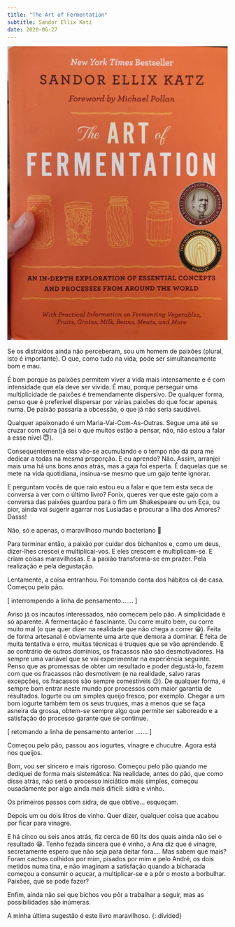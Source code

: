 ```yaml
---
title: "The Art of Fermentation"
subtitle: Sandor Ellix Katz
date: 2020-06-27
---
```


![The Art of Fermentation](assets/images/bk_37.jpg)

Se os distraídos ainda não perceberam, sou um homem de paixões (plural, isto é importante). O que, como tudo na vida, pode ser simultaneamente bom e mau.

É bom porque as paixões permitem viver a vida mais intensamente e é com intensidade que ela deve ser vivida. É mau, porque perseguir uma multiplicidade de paixões é tremendamente dispersivo. De qualquer forma, penso que é preferível dispersar por várias paixões do que focar apenas numa. De paixão passaria a obcessão, o que já não seria saudável.

Qualquer apaixonado é um Maria-Vai-Com-As-Outras. Segue uma até se cruzar com outra (já sei o que muitos estão a pensar, não, não estou a falar a esse nível 😇).

Consequentemente elas vão-se acumulando e o tempo não dá para me dedicar a todas na mesma proporção.
E eu aprendo? Não.
Assim, arranjei mais uma há uns bons anos atrás, mas a gaja foi esperta. É daquelas que se mete na vida quotidiana, insinua-se mesmo que um gajo tente ignorar.

E perguntam vocês de que raio estou eu a falar e que tem esta seca de conversa a ver com o último livro? Fonix, queres ver que este gajo com a conversa das paixões guardou para o fim um Shakespeare ou um Eça, ou pior, ainda vai sugerir agarrar nos Lusíadas e procurar a Ilha dos Amores? Dasss!

Não, só e apenas, o maravilhoso mundo bacteriano 🤣

Para terminar então, a paixão por cuidar dos bichanitos e, como um deus, dizer-lhes crescei e multiplicai-vos.
E eles crescem e multiplicam-se. E criam coisas maravilhosas. E a paixão transforma-se em prazer. Pela realização e pela degustação.

Lentamente, a coisa entranhou. Foi tomando conta dos hábitos cá de casa. Começou pelo pão.

[ interrompendo a linha de pensamento....... ]

Aviso já os incautos interessados, não comecem pelo pão. A simplicidade é só aparente.
A fermentação é fascinante. Ou corre muito bem, ou corre muito mal (o que quer dizer na realidade que não chega a correr 😁). Feita de forma artesanal é obviamente uma arte que demora a dominar. É feita de muita tentativa e erro, muitas técnicas e truques que se vão aprendendo. E ao contrário de outros domínios, os fracassos não são desmotivadores. Há sempre uma variável que se vai experimentar na experiência seguinte. Penso que as promessas de obter um resultado e poder degustá-lo, fazem com que os fracassos não desmotivem (e na realidade, salvo raras excepções, os fracassos são sempre comestíveis 😉).
De qualquer forma, é sempre bom entrar neste mundo por processos com maior garantia de resultados. Iogurte ou um simples queijo fresco, por exemplo. Chegar a um bom iogurte também tem os seus truques, mas a menos que se faça asneira da grossa, obtem-se sempre algo que permite ser saboreado e a satisfação do processo garante que se continue.

[ retomando a linha de pensamento anterior ....... ]

Começou pelo pão, passou aos iogurtes, vinagre e chucutre. Agora está nos queijos.

Bom, vou ser sincero e mais rigoroso. Começou pelo pão quando me dediquei de forma mais sistemática.
Na realidade, antes do pão, que como disse atrás, não será o processo iniciático mais simples, começou ousadamente por algo ainda mais difícil: sidra e vinho.

Os primeiros passos com sidra, de que obtive... esqueçam.

Depois um ou dois litros de vinho. Quer dizer, qualquer coisa que acabou por ficar para vinagre.

E há cinco ou seis anos atrás, fiz cerca de 60 lts dos quais ainda não sei o resultado 😁. Tenho fezada sincera que é vinho, a Ana diz que é vinagre, secretamente espero que não seja para deitar fora....
Mas sabem que mais? Foram cachos colhidos por mim, pisados por mim e pelo André, os dois metidos numa tina, e não imaginam a satisfação quando a bicharada começou a consumir o açucar, a multiplicar-se e a pôr o mosto a borbulhar. Paixões, que se pode fazer?

Enfim, ainda não sei que bichos vou pôr a trabalhar a seguir, mas as possibilidades são inúmeras.

A minha última sugestão é este livro maravilhoso.
{:.divided}